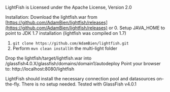
LightFish is Licensed under the Apache License, Version 2.0

Installation:
Download the lightfish.war from [https://github.com/AdamBien/lightfish/releases](https://github.com/AdamBien/lightfish/releases)
or
0. Setup JAVA_HOME to point to JDK 1.7 installation (lightfish was compiled on 1.7)
1. `git clone https://github.com/AdamBien/lightfish.git`
2. Perform `mvn clean install`in the multi-light folder

Drop the lightfish/target/lightfish.war into /glassfish4.0.X/glassfish/domains/domain1/autodeploy
Point your browser to: http://localhost:8080/lightfish

LightFish should install the necessary connection pool and datasources on-the-fly. There is no setup needed. Tested with GlassFish v4.0.1

